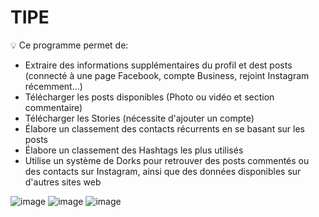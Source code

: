 # TIPE
💡 Ce programme permet de:
- Extraire des informations supplémentaires du profil et dest posts (connecté à une page Facebook, compte Business, rejoint Instagram récemment...)
- Télécharger les posts disponibles (Photo ou vidéo et section commentaire)
- Télécharger les Stories (nécessite d'ajouter un compte)
- Élabore un classement des contacts récurrents en se basant sur les posts
- Élabore un classement des Hashtags les plus utilisés
- Utilise un système de Dorks pour retrouver des posts commentés ou des contacts sur Instagram, ainsi que des données disponibles sur d'autres sites web

![image](https://user-images.githubusercontent.com/57132297/113691326-990a0e80-96cc-11eb-9a61-2763cb99b67f.png)
![image](https://user-images.githubusercontent.com/57132297/113691883-36fdd900-96cd-11eb-866d-1a8b7a78edb2.png)
![image](https://user-images.githubusercontent.com/57132297/113693068-7d076c80-96ce-11eb-85a8-66a8ae73f356.png)

